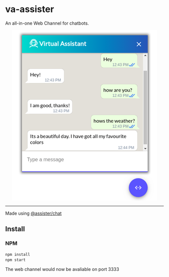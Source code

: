 # va-assister

An all-in-one Web Channel for chatbots.

<div align="center" >
  <img src="www/assets/images/va_assister.png">
</div>
<hr />

Made using [@assister/chat](https://www.npmjs.com/package/@assister/chat)

## Install

### NPM

```sh
npm install
npm start
```
The web channel would now be avaliable on port 3333
